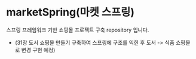 # marketSpring(마켓 스프링)
스프링 프레임워크 기반 쇼핑몰 프로젝트 구축 repository 입니다.
 - (31장 도서 쇼핑몰 만들기 구축하여 스프링에 구조를 익힌 후 도서 -> 식품 쇼핑몰로 변경 구현 예정)
